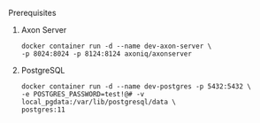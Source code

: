 Prerequisites
1. Axon Server
   ```
   docker container run -d --name dev-axon-server \
   -p 8024:8024 -p 8124:8124 axoniq/axonserver
   ```
2. PostgreSQL
   ```
   docker container run -d --name dev-postgres -p 5432:5432 \
   -e POSTGRES_PASSWORD=test!@# -v local_pgdata:/var/lib/postgresql/data \
   postgres:11
   ```